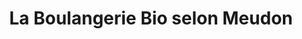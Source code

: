 ---
title: "La Boulangerie Bio selon Meudon"
url: /meudon/la-boulangerie-bio-selon-meudon/
shop: Bäckerei
---